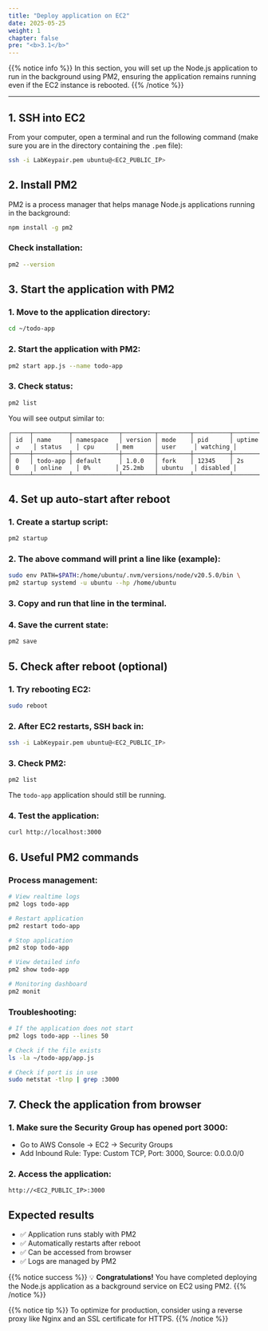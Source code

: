 ```yaml
---
title: "Deploy application on EC2"
date: 2025-05-25
weight: 1
chapter: false
pre: "<b>3.1</b>"
---
```


{{% notice info %}}
In this section, you will set up the Node.js application to run in the background using PM2, ensuring the application remains running even if the EC2 instance is rebooted.
{{% /notice %}}

---

## 1. SSH into EC2

From your computer, open a terminal and run the following command (make sure you are in the directory containing the `.pem` file):

```bash
ssh -i LabKeypair.pem ubuntu@<EC2_PUBLIC_IP>
```

## 2. Install PM2

PM2 is a process manager that helps manage Node.js applications running in the background:

```bash
npm install -g pm2
```

### Check installation:

```bash
pm2 --version
```

## 3. Start the application with PM2

### 1. Move to the application directory:

```bash
cd ~/todo-app
```

### 2. Start the application with PM2:

```bash
pm2 start app.js --name todo-app
```

### 3. Check status:

```bash
pm2 list
```

You will see output similar to:

```
┌─────┬──────────┬─────────────┬─────────┬─────────┬──────────┬────────┬──────┬───────────┬──────────┬──────────┬──────────┬──────────┐
│ id  │ name     │ namespace   │ version │ mode    │ pid      │ uptime │ ↺    │ status    │ cpu      │ mem      │ user     │ watching │
├─────┼──────────┼─────────────┼─────────┼─────────┼──────────┼────────┼──────┼───────────┼──────────┼──────────┼──────────┼──────────┤
│ 0   │ todo-app │ default     │ 1.0.0   │ fork    │ 12345    │ 2s     │ 0    │ online    │ 0%       │ 25.2mb   │ ubuntu   │ disabled │
└─────┴──────────┴─────────────┴─────────┴─────────┴──────────┴────────┴──────┴───────────┴──────────┴──────────┴──────────┴──────────┘
```

## 4. Set up auto-start after reboot

### 1. Create a startup script:

```bash
pm2 startup
```

### 2. The above command will print a line like (example):

```bash
sudo env PATH=$PATH:/home/ubuntu/.nvm/versions/node/v20.5.0/bin \
pm2 startup systemd -u ubuntu --hp /home/ubuntu
```

### 3. Copy and run that line in the terminal.

### 4. Save the current state:

```bash
pm2 save
```

## 5. Check after reboot (optional)

### 1. Try rebooting EC2:

```bash
sudo reboot
```

### 2. After EC2 restarts, SSH back in:

```bash
ssh -i LabKeypair.pem ubuntu@<EC2_PUBLIC_IP>
```

### 3. Check PM2:

```bash
pm2 list
```

The `todo-app` application should still be running.

### 4. Test the application:

```bash
curl http://localhost:3000
```

## 6. Useful PM2 commands

### Process management:

```bash
# View realtime logs
pm2 logs todo-app

# Restart application
pm2 restart todo-app

# Stop application
pm2 stop todo-app

# View detailed info
pm2 show todo-app

# Monitoring dashboard
pm2 monit
```

### Troubleshooting:

```bash
# If the application does not start
pm2 logs todo-app --lines 50

# Check if the file exists
ls -la ~/todo-app/app.js

# Check if port is in use
sudo netstat -tlnp | grep :3000
```

## 7. Check the application from browser

### 1. Make sure the Security Group has opened port 3000:
- Go to AWS Console → EC2 → Security Groups
- Add Inbound Rule: Type: Custom TCP, Port: 3000, Source: 0.0.0.0/0

### 2. Access the application:

```
http://<EC2_PUBLIC_IP>:3000
```

## Expected results

- ✅ Application runs stably with PM2
- ✅ Automatically restarts after reboot
- ✅ Can be accessed from browser
- ✅ Logs are managed by PM2

{{% notice success %}}
💡 **Congratulations!** You have completed deploying the Node.js application as a background service on EC2 using PM2.
{{% /notice %}}

{{% notice tip %}}
To optimize for production, consider using a reverse proxy like Nginx and an SSL certificate for HTTPS.
{{% /notice %}}